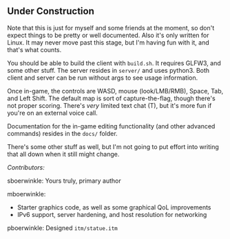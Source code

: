 
## Under Construction

Note that this is just for myself and some friends at the moment, so don't expect things to be pretty or well documented. Also it's only written for Linux. It may never move past this stage, but I'm having fun with it, and that's what counts.

You should be able to build the client with `build.sh`. It requires GLFW3, and some other stuff. The server resides in `server/` and uses python3. Both client and server can be run without args to see usage information.

Once in-game, the controls are WASD, mouse (look/LMB/RMB), Space, Tab, and Left Shift. The default map is sort of capture-the-flag, though there's not proper scoring. There's _very_ limited text chat (T), but it's more fun if you're on an external voice call.

Documentation for the in-game editing functionality (and other advanced commands) resides in the `docs/` folder.

There's some other stuff as well, but I'm not going to put effort into writing that all down when it still might change.

*Contributors:*

sboerwinkle: Yours truly, primary author

mboerwinkle:

- Starter graphics code, as well as some graphical QoL improvements
- IPv6 support, server hardening, and host resolution for networking

pboerwinkle: Designed `itm/statue.itm`
